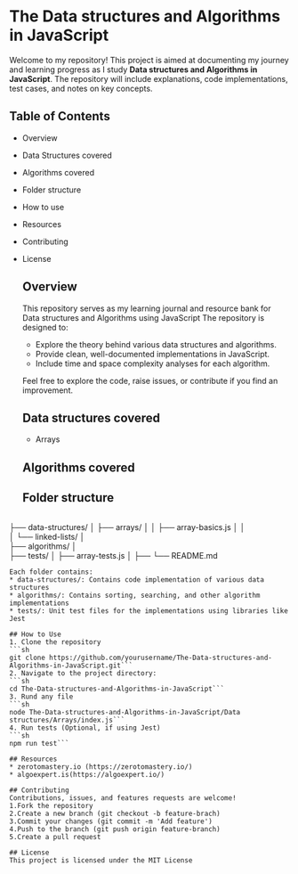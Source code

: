 # The Data structures and Algorithms in JavaScript

Welcome to my repository! This project is aimed at documenting my journey and learning progress as I study 
**Data structures and Algorithms in JavaScript**. The repository will include explanations, code 
implementations, test cases, and notes on key concepts.

## Table of Contents
* Overview
* Data Structures covered
* Algorithms covered
* Folder structure
* How to use
* Resources
* Contributing
* License

  ## Overview
  This repository serves as my learning journal and resource bank for Data structures and Algorithms using JavaScript
  The repository is designed to:
  * Explore the theory behind various data structures and algorithms.
  * Provide clean, well-documented implementations in JavaScript.
  * Include time and space complexity analyses for each algorithm.

  Feel free to explore the code, raise issues, or contribute if you find an improvement.

  ## Data structures covered
  * Arrays
 
  ## Algorithms covered

  ## Folder structure
  ```
├── data-structures/
│   ├── arrays/
│   │   ├── array-basics.js
│   │   
│   └── linked-lists/
│     
├── algorithms/
│  
├── tests/
│   ├── array-tests.js
│   ├── 
└── README.md
```
Each folder contains:
* data-structures/: Contains code implementation of various data structures
* algorithms/: Contains sorting, searching, and other algorithm implementations
* tests/: Unit test files for the implementations using libraries like Jest

## How to Use
1. Clone the repository
```sh
git clone https://github.com/yourusername/The-Data-structures-and-Algorithms-in-JavaScript.git```
2. Navigate to the project directory:
```sh
cd The-Data-structures-and-Algorithms-in-JavaScript```
3. Rund any file
```sh
node The-Data-structures-and-Algorithms-in-JavaScript/Data structures/Arrays/index.js```
4. Run tests (Optional, if using Jest)
```sh
npm run test```

## Resources
* zerotomastery.io (https://zerotomastery.io/)
* algoexpert.is(https://algoexpert.io/)

## Contributing
Contributions, issues, and features requests are welcome!
1.Fork the repository
2.Create a new branch (git checkout -b feature-brach)
3.Commit your changes (git commit -m 'Add feature')
4.Push to the branch (git push origin feature-branch)
5.Create a pull request

## License
This project is licensed under the MIT License

  
